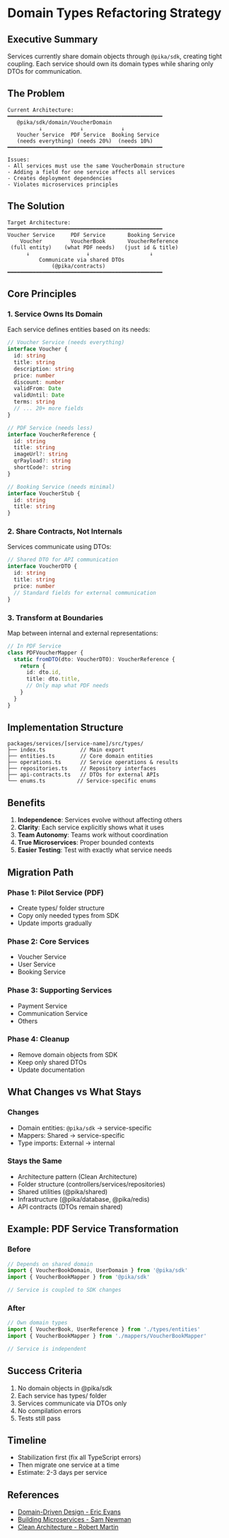 # Domain Types Refactoring Strategy

## Executive Summary

Services currently share domain objects through `@pika/sdk`, creating tight coupling. Each service should own its domain types while sharing only DTOs for communication.

## The Problem

```
Current Architecture:
━━━━━━━━━━━━━━━━━━━━━━━━━━━━━━━━━━━━━━━━━━━━━━━━━
   @pika/sdk/domain/VoucherDomain
          ↓            ↓            ↓
   Voucher Service  PDF Service  Booking Service
   (needs everything) (needs 20%)  (needs 10%)
━━━━━━━━━━━━━━━━━━━━━━━━━━━━━━━━━━━━━━━━━━━━━━━━━

Issues:
- All services must use the same VoucherDomain structure
- Adding a field for one service affects all services
- Creates deployment dependencies
- Violates microservices principles
```

## The Solution

```
Target Architecture:
━━━━━━━━━━━━━━━━━━━━━━━━━━━━━━━━━━━━━━━━━━━━━━━━━
Voucher Service     PDF Service       Booking Service
    Voucher         VoucherBook       VoucherReference
 (full entity)    (what PDF needs)   (just id & title)
      ↓                  ↓                   ↓
          Communicate via shared DTOs
              (@pika/contracts)
━━━━━━━━━━━━━━━━━━━━━━━━━━━━━━━━━━━━━━━━━━━━━━━━━
```

## Core Principles

### 1. Service Owns Its Domain

Each service defines entities based on its needs:

```typescript
// Voucher Service (needs everything)
interface Voucher {
  id: string
  title: string
  description: string
  price: number
  discount: number
  validFrom: Date
  validUntil: Date
  terms: string
  // ... 20+ more fields
}

// PDF Service (needs less)
interface VoucherReference {
  id: string
  title: string
  imageUrl?: string
  qrPayload?: string
  shortCode?: string
}

// Booking Service (needs minimal)
interface VoucherStub {
  id: string
  title: string
}
```

### 2. Share Contracts, Not Internals

Services communicate using DTOs:

```typescript
// Shared DTO for API communication
interface VoucherDTO {
  id: string
  title: string
  price: number
  // Standard fields for external communication
}
```

### 3. Transform at Boundaries

Map between internal and external representations:

```typescript
// In PDF Service
class PDFVoucherMapper {
  static fromDTO(dto: VoucherDTO): VoucherReference {
    return {
      id: dto.id,
      title: dto.title,
      // Only map what PDF needs
    }
  }
}
```

## Implementation Structure

```
packages/services/[service-name]/src/types/
├── index.ts           // Main export
├── entities.ts        // Core domain entities
├── operations.ts      // Service operations & results
├── repositories.ts    // Repository interfaces
├── api-contracts.ts   // DTOs for external APIs
└── enums.ts          // Service-specific enums
```

## Benefits

1. **Independence**: Services evolve without affecting others
2. **Clarity**: Each service explicitly shows what it uses
3. **Team Autonomy**: Teams work without coordination
4. **True Microservices**: Proper bounded contexts
5. **Easier Testing**: Test with exactly what service needs

## Migration Path

### Phase 1: Pilot Service (PDF)

- Create types/ folder structure
- Copy only needed types from SDK
- Update imports gradually

### Phase 2: Core Services

- Voucher Service
- User Service
- Booking Service

### Phase 3: Supporting Services

- Payment Service
- Communication Service
- Others

### Phase 4: Cleanup

- Remove domain objects from SDK
- Keep only shared DTOs
- Update documentation

## What Changes vs What Stays

### Changes

- Domain entities: `@pika/sdk` → service-specific
- Mappers: Shared → service-specific
- Type imports: External → internal

### Stays the Same

- Architecture pattern (Clean Architecture)
- Folder structure (controllers/services/repositories)
- Shared utilities (@pika/shared)
- Infrastructure (@pika/database, @pika/redis)
- API contracts (DTOs remain shared)

## Example: PDF Service Transformation

### Before

```typescript
// Depends on shared domain
import { VoucherBookDomain, UserDomain } from '@pika/sdk'
import { VoucherBookMapper } from '@pika/sdk'

// Service is coupled to SDK changes
```

### After

```typescript
// Own domain types
import { VoucherBook, UserReference } from './types/entities'
import { VoucherBookMapper } from './mappers/VoucherBookMapper'

// Service is independent
```

## Success Criteria

1. No domain objects in @pika/sdk
2. Each service has types/ folder
3. Services communicate via DTOs only
4. No compilation errors
5. Tests still pass

## Timeline

- Stabilization first (fix all TypeScript errors)
- Then migrate one service at a time
- Estimate: 2-3 days per service

## References

- [Domain-Driven Design - Eric Evans](https://www.domainlanguage.com/ddd/)
- [Building Microservices - Sam Newman](https://samnewman.io/books/building_microservices/)
- [Clean Architecture - Robert Martin](https://blog.cleancoder.com/uncle-bob/2012/08/13/the-clean-architecture.html)

